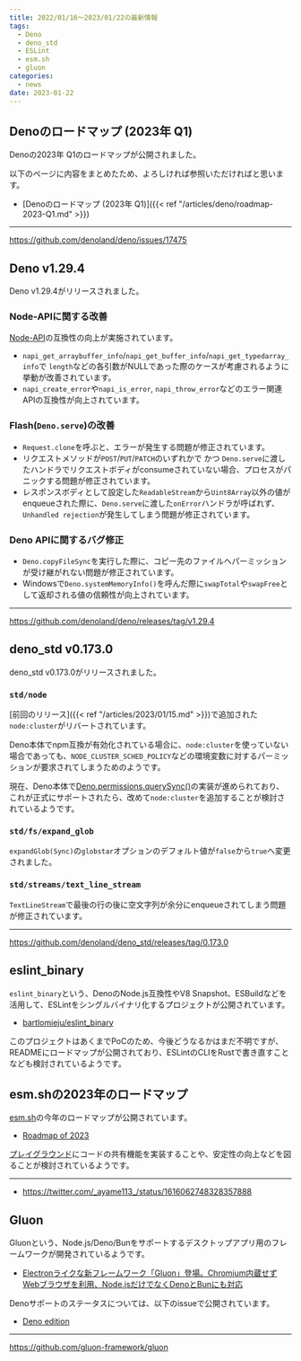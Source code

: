 ```yaml
---
title: 2022/01/16〜2023/01/22の最新情報
tags:
  - Deno
  - deno_std
  - ESLint
  - esm.sh
  - gluon
categories:
  - news
date: 2023-01-22
---
```


## Denoのロードマップ (2023年 Q1)

Denoの2023年 Q1のロードマップが公開されました。

以下のページに内容をまとめたため、よろしければ参照いただければと思います。

- [Denoのロードマップ (2023年 Q1)]({{< ref "/articles/deno/roadmap-2023-Q1.md" >}})

---

https://github.com/denoland/deno/issues/17475

## Deno v1.29.4

Deno v1.29.4がリリースされました。

### Node-APIに関する改善

[Node-API](https://nodejs.org/docs/latest-v18.x/api/n-api.html)の互換性の向上が実施されています。

- `napi_get_arraybuffer_info`/`napi_get_buffer_info`/`napi_get_typedarray_info`で `length`などの各引数がNULLであった際のケースが考慮されるように挙動が改善されています。
- `napi_create_error`や`napi_is_error`, `napi_throw_error`などのエラー関連APIの互換性が向上されています。

### Flash(`Deno.serve`)の改善

- `Request.clone`を呼ぶと、エラーが発生する問題が修正されています。
- リクエストメソッドが`POST`/`PUT`/`PATCH`のいずれかで かつ `Deno.serve`に渡したハンドラでリクエストボディがconsumeされていない場合、プロセスがパニックする問題が修正されています。
- レスポンスボディとして設定した`ReadableStream`から`Uint8Array`以外の値がenqueueされた際に、`Deno.serve`に渡した`onError`ハンドラが呼ばれず、`Unhandled rejection`が発生してしまう問題が修正されています。

### Deno APIに関するバグ修正

- `Deno.copyFileSync`を実行した際に、コピー先のファイルへパーミッションが受け継がれない問題が修正されています。
- Windowsで`Deno.systemMemoryInfo()`を呼んだ際に`swapTotal`や`swapFree`として返却される値の信頼性が向上されています。

---

https://github.com/denoland/deno/releases/tag/v1.29.4

## deno_std v0.173.0

deno_std v0.173.0がリリースされました。

### `std/node`

[前回のリリース]({{< ref "/articles/2023/01/15.md" >}})で追加された`node:cluster`がリバートされています。

Deno本体でnpm互換が有効化されている場合に、`node:cluster`を使っていない場合であっても、`NODE_CLUSTER_SCHED_POLICY`などの環境変数に対するパーミッションが要求されてしまうためのようです。

現在、Deno本体で[Deno.permissions.querySync()](https://github.com/denoland/deno/pull/17019)の実装が進められており、これが正式にサポートされたら、改めて`node:cluster`を追加することが検討されているようです。

### `std/fs/expand_glob`

`expandGlob(Sync)`の`globstar`オプションのデフォルト値が`false`から`true`へ変更されました。

### `std/streams/text_line_stream`

`TextLineStream`で最後の行の後に空文字列が余分にenqueueされてしまう問題が修正されています。

---

https://github.com/denoland/deno_std/releases/tag/0.173.0

## eslint_binary

`eslint_binary`という、DenoのNode.js互換性やV8 Snapshot、ESBuildなどを活用して、ESLintをシングルバイナリ化するプロジェクトが公開されています。

* [bartlomieju/eslint_binary](https://github.com/bartlomieju/eslint_binary)

このプロジェクトはあくまでPoCのため、今後どうなるかはまだ不明ですが、READMEにロードマップが公開されており、ESLintのCLIをRustで書き直すことなども検討されているようです。

## esm.shの2023年のロードマップ

[esm.sh](https://github.com/ije/esm.sh)の今年のロードマップが公開されています。

* [Roadmap of 2023](https://github.com/ije/esm.sh/issues/488)

[プレイグラウンド](https://playground.esm.sh/)にコードの共有機能を実装することや、安定性の向上などを図ることが検討されているようです。

---

* https://twitter.com/_ayame113_/status/1616062748328357888

## Gluon

Gluonという、Node.js/Deno/Bunをサポートするデスクトップアプリ用のフレームワークが開発されているようです。

* [Electronライクな新フレームワーク「Gluon」登場。Chromium内蔵せずWebブラウザを利用、Node.jsだけでなくDenoとBunにも対応](https://www.publickey1.jp/blog/23/electrongluonchromiumwebnodejsdenobun.html)

Denoサポートのステータスについては、以下のissueで公開されています。

* [Deno edition](https://github.com/gluon-framework/gluon/issues/9)

---

https://github.com/gluon-framework/gluon
